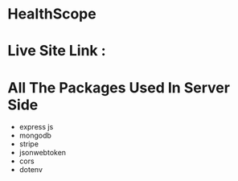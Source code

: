 # HealthScope
# Live Site Link :

# All The Packages Used In Server Side
- express js
- mongodb
- stripe
- jsonwebtoken
- cors
- dotenv
